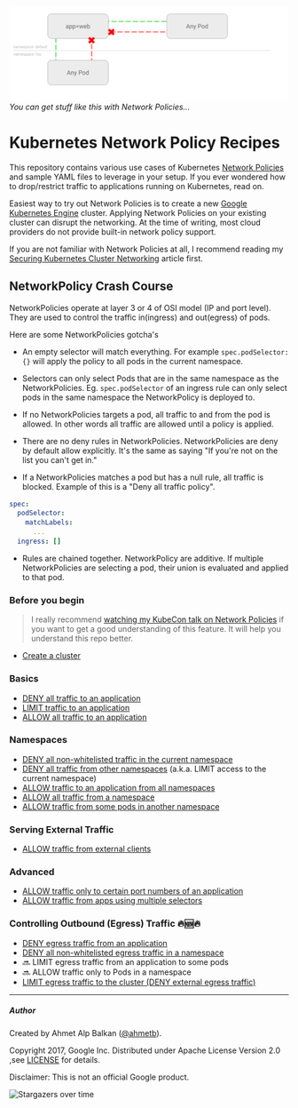 ![You can get stuff like this](img/1.gif)
_You can get stuff like this with Network Policies..._

# Kubernetes Network Policy Recipes

This repository contains various use cases of Kubernetes
[Network Policies](https://kubernetes.io/docs/concepts/services-networking/network-policies/)
and sample YAML files to leverage in your setup. If you ever wondered
how to drop/restrict traffic to applications running on Kubernetes, read on.

Easiest way to try out Network Policies is to create a new [Google Kubernetes
Engine](https://cloud.google.com/kubernetes-engine) cluster. Applying Network
Policies on your existing cluster can disrupt the networking. At the time of
writing, most cloud providers do not provide built-in network policy support.

If you are not familiar with Network Policies at all, I recommend reading my
[Securing Kubernetes Cluster Networking](https://ahmet.im/blog/kubernetes-network-policy/)
article first.

## NetworkPolicy Crash Course 
NetworkPolicies operate at layer 3 or 4 of OSI model (IP and port level). They are used to control the traffic in(ingress) and out(egress) of pods.

Here are some NetworkPolicies gotcha's  
- An empty selector will match everything. For example `spec.podSelector: {}` will apply the policy to all pods in the current namespace.

- Selectors can only select Pods that are in the same namespace as the NetworkPolicies. Eg. `spec.podSelector` of an ingress rule can only select pods in the same namespace the NetworkPolicy is deployed to. 

- If no NetworkPolicies targets a pod, all traffic to and from the pod is allowed. In other words all traffic are allowed until a policy is applied.

- There are no deny rules in NetworkPolicies. NetworkPolicies are deny by default allow explicitly. It's the same as saying "If you're not on the list you can't get in."

- If a NetworkPolicies matches a pod but has a null rule, all traffic is blocked. Example of this is a "Deny all traffic policy". 
```yaml
spec:
  podSelector:
    matchLabels:
      ...
  ingress: []
```
- Rules are chained together. NetworkPolicy are additive. If multiple NetworkPolicies are selecting a pod, their union is evaluated and applied to that pod.

### Before you begin

> I really recommend [watching my KubeCon talk on Network
Policies](https://www.youtube.com/watch?v=3gGpMmYeEO8) if you want to get a
good understanding of this feature. It will help you understand this repo
better.

- [Create a cluster](00-create-cluster.md)

### Basics

- [DENY all traffic to an application](01-deny-all-traffic-to-an-application.md)
- [LIMIT traffic to an application](02-limit-traffic-to-an-application.md)
- [ALLOW all traffic to an application](02a-allow-all-traffic-to-an-application.md)

### Namespaces

- [DENY all non-whitelisted traffic in the current namespace](03-deny-all-non-whitelisted-traffic-in-the-namespace.md)
- [DENY all traffic from other namespaces](04-deny-traffic-from-other-namespaces.md) (a.k.a. LIMIT access to the current namespace)
- [ALLOW traffic to an application from all namespaces](05-allow-traffic-from-all-namespaces.md)
- [ALLOW all traffic from a namespace](06-allow-traffic-from-a-namespace.md)
- [ALLOW traffic from some pods in another namespace](07-allow-traffic-from-some-pods-in-another-namespace.md)

### Serving External Traffic

- [ALLOW traffic from external clients](08-allow-external-traffic.md)

### Advanced

- [ALLOW traffic only to certain port numbers of an application](09-allow-traffic-only-to-a-port.md)
- [ALLOW traffic from apps using multiple selectors](10-allowing-traffic-with-multiple-selectors.md)

### Controlling Outbound (Egress) Traffic 🔥🆕🔥

- [DENY egress traffic from an application](11-deny-egress-traffic-from-an-application.md)
- [DENY all non-whitelisted egress traffic in a namespace](12-deny-all-non-whitelisted-traffic-from-the-namespace.md)
- 🔜 LIMIT egress traffic from an application to some pods
- 🔜 ALLOW traffic only to Pods in a namespace
- [LIMIT egress traffic to the cluster (DENY external egress traffic)](14-deny-external-egress-traffic.md)

-----

##### Author

Created by Ahmet Alp Balkan ([@ahmetb](https://twitter.com/ahmetb)).

Copyright 2017, Google Inc. Distributed under Apache License Version 2.0 ,see [LICENSE](LICENSE) for details.

Disclaimer: This is not an official Google product.

![Stargazers over time](https://starcharts.herokuapp.com/ahmetb/kubernetes-networkpolicy-tutorial.svg)
